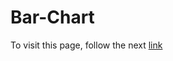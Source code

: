 # Bar-Chart
To visit this page, follow the next [link](https://github.com/hernan-mele/Bar-Chart.git)
